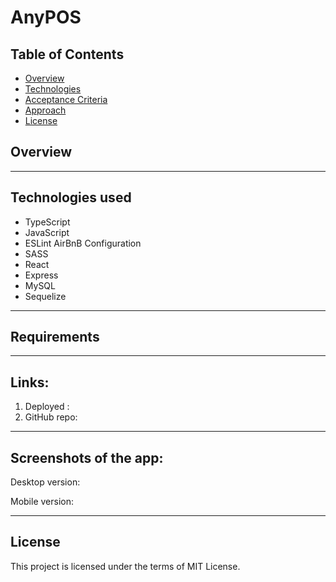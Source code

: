 # AnyPOS

## Table of Contents

- [Overview](#overview)
- [Technologies](#technologies-used)
- [Acceptance Criteria](#acceptance-criteria)
- [Approach](#approach)
- [License](#license)


## Overview

---

## Technologies used
- TypeScript
- JavaScript
- ESLint AirBnB Configuration
- SASS
- React
- Express
- MySQL
- Sequelize

---

## Requirements


---


## Links:

1. Deployed : 
2. GitHub repo: 
---

## Screenshots of the app:
Desktop version:


Mobile version:



---
## License
This project is licensed under the terms of MIT License.
